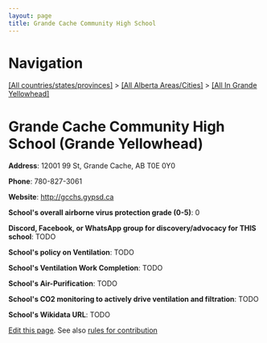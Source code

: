 ```yaml
---
layout: page
title: Grande Cache Community High School
---
```

# Navigation

[[All countries/states/provinces]](../../..) > [[All Alberta Areas/Cities]](../..) > [[All In Grande Yellowhead]](..)

# Grande Cache Community High School (Grande Yellowhead)

**Address**: 12001 99 St, Grande Cache, AB T0E 0Y0

**Phone**: 780-827-3061

**Website**: <http://gcchs.gypsd.ca>

**School's overall airborne virus protection grade (0-5)**: 0

**Discord, Facebook, or WhatsApp group for discovery/advocacy for THIS school**: TODO

**School's policy on Ventilation**: TODO

**School's Ventilation Work Completion**: TODO

**School's Air-Purification**: TODO

**School's CO2 monitoring to actively drive ventilation and filtration**: TODO

**School's Wikidata URL**: TODO


[Edit this page](https://github.com/ventilate-schools/AB/edit/main/./Grande_Yellowhead/Grande_Cache_Community_High_School.md). See also [rules for contribution](../../../contribution-rules/)